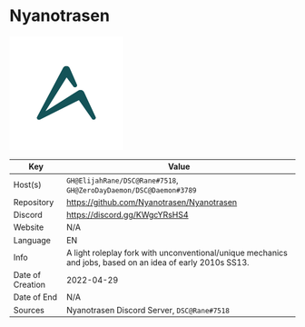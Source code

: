 # Nyanotrasen

![LOGO](logo.png)

| Key  | Value |
| ------------- | ------------- |
| Host(s) | `GH@ElijahRane/DSC@Rane#7518`, `GH@ZeroDayDaemon/DSC@Daemon#3789` |
| Repository  | https://github.com/Nyanotrasen/Nyanotrasen |
| Discord  | https://discord.gg/KWgcYRsHS4 |
| Website | N/A |
| Language | EN |
| Info | A light roleplay fork with unconventional/unique mechanics and jobs, based on an idea of early 2010s SS13. |
| Date of Creation | 2022-04-29 |
| Date of End |  N/A |
| Sources | Nyanotrasen Discord Server, `DSC@Rane#7518` |